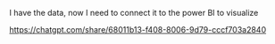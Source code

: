 I have the data, now I need to connect it to the power BI to visualize

https://chatgpt.com/share/68011b13-f408-8006-9d79-cccf703a2840
